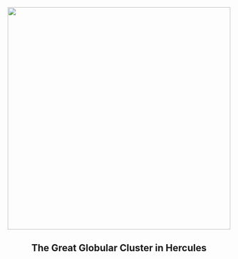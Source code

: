 
<p align="center"><img src="https://apod.nasa.gov/apod/image/2309/M13-totale-en-cours-crop8_1024.jpg" width="500" height="500"></p>
<h2 align="center"> The Great Globular Cluster in Hercules </h2>
